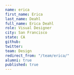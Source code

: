 ```yaml
---
name: erica
first_name: Erica
last_name: Deahl
full_name: Erica Deahl
role: Visual Designer
city: San Francisco
state: CA
github: 
twitter: 
team: Design
redirect_from: "/team/erica/"
alumni: true
published: true
---
```


